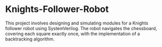 # Knights-Follower-Robot
This project involves designing and simulating modules for a Knights follower robot using SystemVerilog. The robot navigates the chessboard, covering each square exactly once, with the implementation of a backtracking algorithm.
